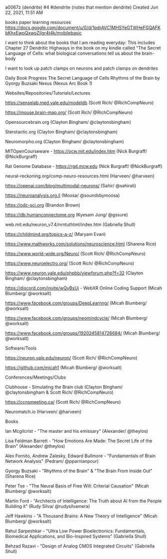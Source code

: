 a0067z
(dendrite) #4 #dendrite (notes that mention dendrite)
Created Jun 22, 2021, 11:51 AM

books paper learning resources
https://docs.google.com/document/u/0/d/1pdrAVC1MHSYeGTWHeFGQAFKbKhxEwpQxwoZiIgr4t4k/mobilebasic

I want to think about the books that I am reading everyday: This includes Chapter 27 Dendritic Highways in the book on my kindle called "The Secret Language of Cells: what biological conversations tell us about the brain-body

I want to look up patch clamps on neurons and patch clamps on dendrites

Daily Book Progress
The Secret Language of Cells
Rhythms of the Brain by Gyorgy Buzsaki
Nexus (Nexus Arc Book 1) 

Websites/Repositories/Tutorials/Lectures

https://senselab.med.yale.edu/modeldb (Scott Rich/ @RichCompNeuro)

https://mouse.brain-map.org/ (Scott Rich/ @RichCompNeuro)

Opensourcebrain.org (Clayton Bingham/ @claytonsbingham)

Sterotactic.org (Clayton Bingham/ @claytonsbingham)

Neuromorpho.org (Clayton Bingham/ @claytonsbingham)

MITOpenCourseware - https://ocw.mit.edu/index.htm (Nick Burgraff/ @NickBurgraff)

Rat Genome Database - https://rgd.mcw.edu (Nick Burgraff/ @NickBurgraff)

neural-reckoning.org/comp-neuro-resources.html (Harveen/ @harveen)

https://openai.com/blog/multimodal-neurons/ (Sahir/ @sahirali)

https://neuroanalysis.org.il (Moosa/ @soundsbymoosa)

https://odc-sci.org (Brandon Brown)

https://db.humanconnectome.org (Kyesam Jung/ @gssure)

web.mit.edu/neuron_v7.4/nrntuthtml/index.htm (Gabriella Shull)

https://childmind.org/topics-a-z/ (Maryam Evari)

https://www.mathworks.com/solutions/neuroscience.html (Sharena Rice)

https://www.world-wide.org/Neuro/ (Scott Rich/ @RichCompNeuro)

https://www.neuroelectro.org/ (Scott Rich/ @RichCompNeuro)

https://www.neuron.yale.edu/phpbb/viewforum.php?f=32 (Clayton Bingham/ @claytonsbingham)

https://discord.com/invite/wQyBsUj - WebXR Online Coding Support (Micah Blumberg/ @worksalt)

https://www.facebook.com/groups/DeepLearnng/ (Micah Blumberg/ @worksalt)

https://www.facebook.com/groups/neomindcycle/ (Micah Blumberg/ @worksalt)

https://www.facebook.com/groups/1920245814726684/ (Micah Blumberg/ @worksalt)


Software/Tools

https://neuron.yale.edu/neuron/ (Scott Rich/ @RichCompNeuro)

https://github.com/micah1 (Micah Blumberg/ @worksalt)


Conferences/Meetings/Clubs

Clubhouse - Simulating the Brain club (Clayton Bingham/ @claytonsbingham & Scott Rich/ @RichCompNeuro)

https://ccnsmeeting.ca/ (Scott Rich/ @RichCompNeuro)

Neuromatch.io (Harveen/ @harveen)



Books

Ian Mcgilcrist - "The master and his emissary" (Alexander/ @theylos)

Lisa Feldman Barrett - "How Emotions Are Made: The Secret Life of the Brain" (Alexander/ @theylos)

Alex Fornito, Andrew Zalesky, Edward Bullmore - "Fundamentals of Brain Network Analysis" (Pedram/ @pparnianpour)

Gyorgy Buzsaki - "Rhythms of the Brain" & "The Brain From Inside Out" (Sharena Rice)

Peter Tse - "The Neural Basis of Free Will: Criterial Causation" (Micah Blumberg/ @worksalt)

Martin Ford - "Architects of Intelligence: The Truth about AI from the People Building it" (Rudy Silva/ @rudysilvamera)

Jeff Hawkins - "A Thousand Brains: A New Theory of Intelligence" (Micah Blumberg/ @worksalt)

Rahul Sarpeshkar - "Ultra Low Power Bioelectronics: Fundamentals, Biomedical Applications, and Bio-Inspired Systems" (Gabriella Shull)

Behzad Razavi - "Design of Analog CMOS Integrated Circuits" (Gabriella Shull)
